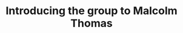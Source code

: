 ---
area: Communication Skills
category: 01 - Calgary Cambridge Workshop
title: Introducing the group to Malcolm Thomas
description: Introducing the group to Malcolm Thomas
audio: /assets/audio/1 - Calgary Cambridge Workshop - Introducing Group to Malcolm Thomas - MQ.mp3
article: /assets/publication/Calgary-Cambridge skill framework.pdf
www: 
keywords: Calgary, Cambridge, Model
youtube: 
soundcloud: 
---